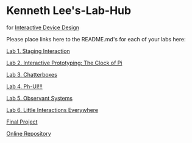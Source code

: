 # Kenneth Lee's-Lab-Hub
for [Interactive Device Design](https://github.com/FAR-Lab/Developing-and-Designing-Interactive-Devices/)

Please place links here to the README.md's for each of your labs here:

[Lab 1. Staging Interaction](https://github.com/KennethLeeCornell/Interactive-Lab-Hub/blob/Fall2023/Lab%201/README.md)

[Lab 2. Interactive Prototyping: The Clock of Pi](https://github.com/KennethLeeCornell/Interactive-Lab-Hub/blob/Fall2023/Lab%202/README.md)

[Lab 3. Chatterboxes](https://github.com/KennethLeeCornell/Interactive-Lab-Hub/blob/Fall2023/Lab%203/README.md)

[Lab 4. Ph-UI!!!](https://github.com/KennethLeeCornell/Interactive-Lab-Hub/blob/Fall2023/Lab%204/README.md)

[Lab 5. Observant Systems](https://github.com/KennethLeeCornell/Interactive-Lab-Hub/blob/Fall2023/Lab%205/README.md)

[Lab 6. Little Interactions Everywhere](https://github.com/KennethLeeCornell/Interactive-Lab-Hub/blob/Fall2023/Lab%206/README.md)

[Final Project](https://github.com/KennethLeeCornell/Interactive-Lab-Hub/blob/Fall2023/Final%20Project/README.md)

[Online Repository](https://github.com/FAR-Lab/Developing-and-Designing-Interactive-Devices/blob/2023Fall/FinalProject.md)

